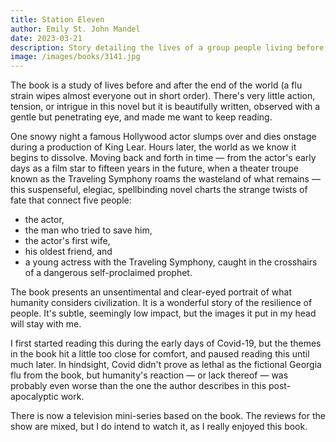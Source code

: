 ```yaml
---
title: Station Eleven
author: Emily St. John Mandel
date: 2023-03-21
description: Story detailing the lives of a group people living before, through and after a pandemic wipes most of humanity. 'Survival is insufficient' - Star Trek Voyager
image: /images/books/3141.jpg
---
```


The book is a study of lives before and after the end of the world (a flu
strain wipes almost everyone out in short order). There's very little action,
tension, or intrigue in this novel but it is beautifully written, observed with
a gentle but penetrating eye, and made me want to keep reading.

One snowy night a famous Hollywood actor slumps over and dies onstage during a
production of King Lear. Hours later, the world as we know it begins to
dissolve. Moving back and forth in time &mdash; from the actor's early days as a film
star to fifteen years in the future, when a theater troupe known as the
Traveling Symphony roams the wasteland of what remains &mdash; this suspenseful,
elegiac, spellbinding novel charts the strange twists of fate that connect five
people:
- the actor, 
- the man who tried to save him,
- the actor's first wife, 
- his oldest friend, and
- a young actress with the Traveling Symphony, caught in the crosshairs of a
  dangerous self-proclaimed prophet.

The book presents an unsentimental and clear-eyed portrait of what humanity
considers civilization. It is a wonderful story of the resilience of people.
It's subtle, seemingly low impact, but the images it put in my head will stay
with me.

I first started reading this during the early days of Covid-19, but the themes
in the book hit a little too close for comfort, and paused reading this until
much later. In hindsight, Covid didn't prove as lethal as the fictional Georgia
flu from the book, but humanity's reaction &mdash; or lack thereof &mdash; was
probably even worse than the one the author describes in this post-apocalyptic
work.

There is now a television mini-series based on the book. The reviews for the
show are mixed, but I do intend to watch it, as I really enjoyed this book.
